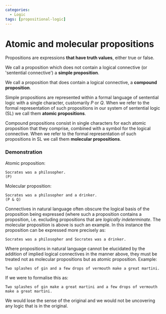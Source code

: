 ```yaml
---
categories:
  - Logic
tags: [propositional-logic]
---
```


# Atomic and molecular propositions

Propositions are expressions **that have truth values**, either true or false.

We call a proposition which does not contain a logical connective (or
'sentential connective') a **simple proposition**.

We call a proposition that does contain a logical connective, a **compound
proposition**.

Simple propositions are represented within a formal language of sentential logic
with a single character, customarily _P_ or _Q_. When we refer to the formal
representation of such propositions in our system of sentential logic (SL) we
call them **atomic propositions**.

Compound propositions consist in single characters for each atomic proposition
that they comprise, combined with a symbol for the logical connective. When we
refer to the formal representation of such propositions in SL we call them
**molecular propositions**.

### Demonstration

Atomic proposition:

```
Socrates was a philosopher.
(P)
```

Molecular proposition:

```
Socrates was a philosopher and a drinker.
(P & Q)
```

Connectives in natural language often obscure the logical basis of the
proposition being expressed (where such a proposition contains a proposition,
i.e. excluding propositions that are _logically indeterminate_. The molecular
proposition is above is such an example. In this instance the proposition can be
expressed more precisely as:

```
Socrates was a philosopher and Socrates was a drinker.
```

Where propositions in natural language cannot be elucidated by the addition of
implied logical connectives in the manner above, they must be treated not as
molecular propositions but as atomic proposition. Example:

```
Two splashes of gin and a few drops of vermouth make a great martini.
```

If we were to formalise this as:

```
Two splashes of gin make a great martini and a few drops of vermouth make a great martini.
```

We would lose the sense of the original and we would not be uncovering any logic
that is in the original.
